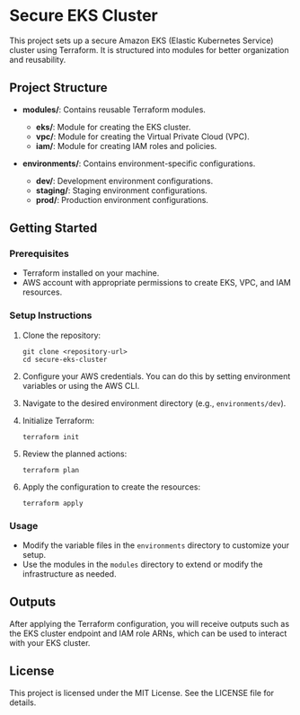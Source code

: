 # Secure EKS Cluster

This project sets up a secure Amazon EKS (Elastic Kubernetes Service) cluster using Terraform. It is structured into modules for better organization and reusability.

## Project Structure

- **modules/**: Contains reusable Terraform modules.
  - **eks/**: Module for creating the EKS cluster.
  - **vpc/**: Module for creating the Virtual Private Cloud (VPC).
  - **iam/**: Module for creating IAM roles and policies.
  
- **environments/**: Contains environment-specific configurations.
  - **dev/**: Development environment configurations.
  - **staging/**: Staging environment configurations.
  - **prod/**: Production environment configurations.

## Getting Started

### Prerequisites

- Terraform installed on your machine.
- AWS account with appropriate permissions to create EKS, VPC, and IAM resources.

### Setup Instructions

1. Clone the repository:
   ```
   git clone <repository-url>
   cd secure-eks-cluster
   ```

2. Configure your AWS credentials. You can do this by setting environment variables or using the AWS CLI.

3. Navigate to the desired environment directory (e.g., `environments/dev`).

4. Initialize Terraform:
   ```
   terraform init
   ```

5. Review the planned actions:
   ```
   terraform plan
   ```

6. Apply the configuration to create the resources:
   ```
   terraform apply
   ```

### Usage

- Modify the variable files in the `environments` directory to customize your setup.
- Use the modules in the `modules` directory to extend or modify the infrastructure as needed.

## Outputs

After applying the Terraform configuration, you will receive outputs such as the EKS cluster endpoint and IAM role ARNs, which can be used to interact with your EKS cluster.

## License

This project is licensed under the MIT License. See the LICENSE file for details.